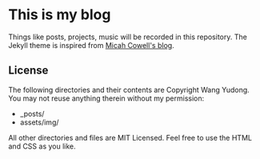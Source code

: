 # This is my blog

Things like posts, projects, music will be recorded in this repository. The Jekyll theme is inspired from [Micah Cowell's blog](https://github.com/getmicah/blog).

## License

The following directories and their contents are Copyright Wang Yudong. You may not reuse anything therein without my permission:

- \_posts/
- assets/img/

All other directories and files are MIT Licensed. Feel free to use the HTML and CSS as you like.
